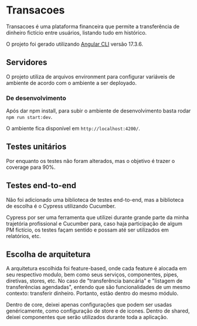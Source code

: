 # Transacoes

Transacoes é uma plataforma financeira que permite a transferência de dinheiro fictício entre usuários, listando tudo em histórico.

O projeto foi gerado utilizando [Angular CLI](https://github.com/angular/angular-cli) versão 17.3.6.

## Servidores 
O projeto utiliza de arquivos environment para configurar variáveis de ambiente de acordo com o ambiente a ser deployado.

### De desenvolvimento
Após dar npm install, para subir o ambiente de desenvolvimento basta rodar `npm run start:dev`.

O ambiente fica disponível em `http://localhost:4200/`.

## Testes unitários

Por enquanto os testes não foram alterados, mas o objetivo é trazer o coverage para 90%.

## Testes end-to-end

Não foi adicionado uma biblioteca de testes end-to-end, mas a biblioteca de escolha é o Cypress utilizando Cucumber.

Cypress por ser uma ferramenta que utilizei durante grande parte da minha trajetória profissional e Cucumber para, caso haja participação de algum PM fictício, os testes façam sentido e possam até ser utilizados em relatórios, etc.


## Escolha de arquitetura
A arquitetura escolhida foi feature-based, onde cada feature é alocada em seu respectivo modulo, bem como seus serviços, componentes, pipes, diretivas, stores, etc. No caso de "transferência bancária" e "listagem de transferências agendadas", entendo que são funcionalidades de um mesmo contexto: transferir dinheiro. Portanto, estão dentro do mesmo módulo.

Dentro de core, deixei apenas configurações que podem ser usadas genéricamente, como configuração de store e de icones.
Dentro de shared, deixei componentes que serão utilizados durante toda a aplicação.

